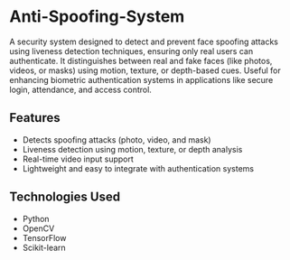 # Anti-Spoofing-System
A security system designed to detect and prevent face spoofing attacks using liveness detection techniques, ensuring only real users can authenticate. It distinguishes between real and fake faces (like photos, videos, or masks) using motion, texture, or depth-based cues. Useful for enhancing biometric authentication systems in applications like secure login, attendance, and access control.  
  
  
## Features
- Detects spoofing attacks (photo, video, and mask)
- Liveness detection using motion, texture, or depth analysis
- Real-time video input support
- Lightweight and easy to integrate with authentication systems

## Technologies Used
- Python
- OpenCV
- TensorFlow 
- Scikit-learn 
